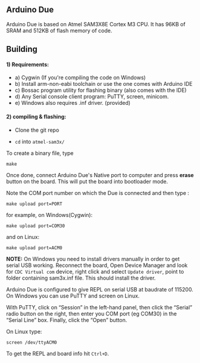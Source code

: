 Arduino Due 
------
Arduino Due is based on Atmel SAM3X8E Cortex M3 CPU. It has 96KB of SRAM and 512KB of flash memory of code.



## Building


#### 1) Requirements:

-	a) Cygwin (If you're compiling the code on Windows)
-	b) Install arm-non-eabi toolchain or use the one comes with Arduino IDE
-	c) Bossac program utility for flashing binary (also comes with the IDE)
-	d) Any Serial console client program: PuTTY, screen, minicom.
-	e) Windows also requires .inf driver. (provided)


#### 2) compiling & flashing:

* Clone the git repo

* ``cd`` into ``atmel-sam3x/``

To create a binary file, type
```
make
```

Once done, connect Arduino Due's Native port to computer and press **erase** button on the board. This will put the board into bootloader mode.

Note the COM port number on which the Due is connected and then type :
```
make upload port=PORT
```
for example, on Windows(Cygwin):
```
make upload port=COM30
```
and on Linux:
```
make upload port=ACM0
```


**NOTE:** On Windows you need to install drivers manually in order to get serial USB working. Reconnect the board, Open Device Manager and look for ``CDC Virtual com`` device,  right click and select ``Update driver``,
point to folder containing sam3x.inf file. This should install the driver.


Arduino Due is configured to give REPL on serial USB at baudrate of 115200. On Windows you can use PuTTY and screen on Linux. 

With PuTTY, click on “Session” in the left-hand panel, then click the “Serial” radio button on the right, then enter you COM port (eg COM30) in the “Serial Line” box. Finally, click the “Open” button.

On Linux type:
```
screen /dev/ttyACM0
```

To get the REPL and board info hit ``Ctrl+D``.